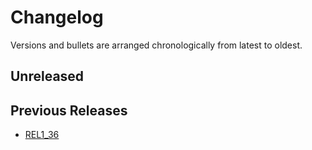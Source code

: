 # Changelog

Versions and bullets are arranged chronologically from latest to oldest.

## Unreleased

## Previous Releases

- [REL1_36](https://github.com/femiwiki/AchievementBadges/blob/REL1_36/CHANGELOG.md)
